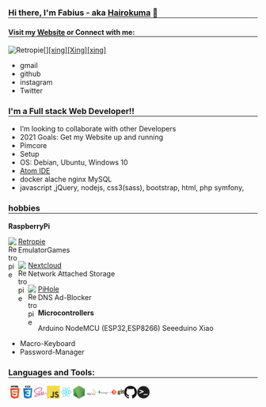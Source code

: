 <style media="screen">
  h1,h2,h3,h4,h5,h6,h7,h8,hr{
    border-bottom:solid 1px;
  }
  hr{
    border:none;
    outline:none;
  }
</style>


### Hi there, I'm Fabius - aka [Hairokuma][website] 👋


#### Visit my [Website][website] or Connect with me:


<a href="[xing]">
<div>
[<img align="left" alt="Retropie" src="https://static.xingcdn.com/xws/assets/xws/dev/logo_rules/XNG_Sharebutton_v02-80d4fefd22918014c17b635c67390054a5933ed51c4a075b00f5dc69b4cb96d9.png" />][xing][Xing][xing]
</div>
</a>



- gmail
- github
- instagram
- Twitter



### I'm a Full stack Web Developer!!



- I’m looking to collaborate with other Developers
- 2021 Goals: Get my Website up and running
- Pimcore
- Setup
- OS: Debian, Ubuntu, Windows 10
- [Atom IDE][atom]
- docker alache nginx MySQL
- javascript ,jQuery, nodejs, css3(sass), bootstrap, html, php symfony,



### hobbies

**RaspberryPi**

[<img align="left" alt="Retropie" width="20px" src="https://retropie.org.uk/docs/images/logo.png" />][retropie][Retropie][retropie]<br> EmulatorGames

[<img align="left" alt="Retropie" width="20px" src="https://docs.nextcloud.com/server/22/developer_manual/_static/logo-white.png" />][nextcloud][Nextcloud][nextcloud]<br> Network Attached Storage

[<img align="left" alt="Retropie" width="20px" src="https://wp-cdn.pi-hole.net/wp-content/uploads/2016/12/Vortex-R.webp" />][pihole][PiHole][pihole]<br> DNS Ad-Blocker

**Microcontrollers**

Arduino
NodeMCU (ESP32,ESP8266)
Seeeduino Xiao

- Macro-Keyboard
- Password-Manager


### Languages and Tools:


[<img align="left" alt="HTML5" width="26px" src="https://raw.githubusercontent.com/github/explore/80688e429a7d4ef2fca1e82350fe8e3517d3494d/topics/html/html.png" />][blank]

[<img align="left" alt="CSS3" width="26px" src="https://raw.githubusercontent.com/github/explore/80688e429a7d4ef2fca1e82350fe8e3517d3494d/topics/css/css.png" />][blank]

[<img align="left" alt="Sass" width="26px" src="https://raw.githubusercontent.com/github/explore/80688e429a7d4ef2fca1e82350fe8e3517d3494d/topics/sass/sass.png" />][blank]

[<img align="left" alt="JavaScript" width="26px" src="https://raw.githubusercontent.com/github/explore/80688e429a7d4ef2fca1e82350fe8e3517d3494d/topics/javascript/javascript.png" />][blank]

[<img align="left" alt="React" width="26px" src="https://raw.githubusercontent.com/github/explore/80688e429a7d4ef2fca1e82350fe8e3517d3494d/topics/react/react.png" />][blank]

[<img align="left" alt="Node.js" width="26px" src="https://raw.githubusercontent.com/github/explore/80688e429a7d4ef2fca1e82350fe8e3517d3494d/topics/nodejs/nodejs.png" />][blank]

[<img align="left" alt="MySQL" width="26px" src="https://raw.githubusercontent.com/github/explore/80688e429a7d4ef2fca1e82350fe8e3517d3494d/topics/mysql/mysql.png" />][blank]

[<img align="left" alt="MongoDB" width="26px" src="https://raw.githubusercontent.com/github/explore/80688e429a7d4ef2fca1e82350fe8e3517d3494d/topics/mongodb/mongodb.png" />][blank]

[<img align="left" alt="Git" width="26px" src="https://raw.githubusercontent.com/github/explore/80688e429a7d4ef2fca1e82350fe8e3517d3494d/topics/git/git.png" />][blank]

[<img align="left" alt="GitHub" width="26px" src="https://raw.githubusercontent.com/github/explore/78df643247d429f6cc873026c0622819ad797942/topics/github/github.png" />][blank]

[<img align="left" alt="Terminal" width="26px" src="https://raw.githubusercontent.com/github/explore/80688e429a7d4ef2fca1e82350fe8e3517d3494d/topics/terminal/terminal.png" />][blank]

<br />
<br />


[atom]: https://atom.io
[retropie]: https://retropie.org.uk/
[nextcloud]: https://docs.nextcloud.com
[pihole]: https://pi-hole.net/
[xing]: https://www.xing.com/profile/Fabius_Doelling/cv
[website]: https://google.com
[blank]: https://google.com

